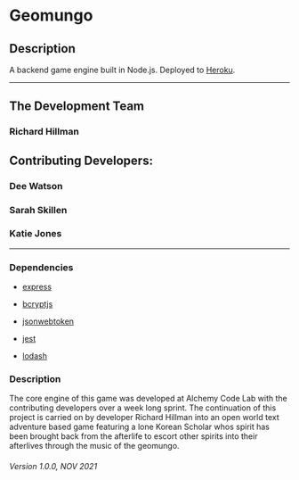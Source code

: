 # Geomungo

## Description

A backend game engine built in Node.js. Deployed to [Heroku](https://desolate-coast-32054.herokuapp.com/).

--- 

## The Development Team
  ### Richard Hillman

## Contributing Developers: 
  ### Dee Watson
  ### Sarah Skillen
  ### Katie Jones

---

### Dependencies

* [express](https://expressjs.com/)

* [bcryptjs](https://www.npmjs.com/package/bcryptjs)

* [jsonwebtoken](https://www.npmjs.com/package/jsonwebtoken)

* [jest](https://nodejs.org/en/)

* [lodash](https://lodash.com/)

### Description 

The core engine of this game was developed at Alchemy Code Lab with the contributing developers over a week long sprint. The continuation of this project is carried on by developer Richard Hillman into an open world text adventure based game featuring a lone Korean Scholar whos spirit has been brought back from the afterlife to escort other spirits into their afterlives through the music of the geomungo. 

###### Version 1.0.0, NOV 2021
